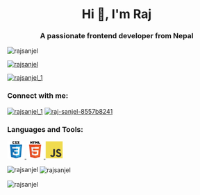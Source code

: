 <!--
**RajSanjel/RajSanjel** is a ✨ _special_ ✨ repository because its `README.md` (this file) appears on your GitHub profile.

Here are some ideas to get you started:

- 🔭 I’m currently working on ...
- 🌱 I’m currently learning ...
- 👯 I’m looking to collaborate on ...
- 🤔 I’m looking for help with ...
- 💬 Ask me about ...
- 📫 How to reach me: ...
- 😄 Pronouns: ...
- ⚡ Fun fact: ...
-->
<h1 align="center">Hi 👋, I'm Raj</h1>
<h3 align="center">A passionate frontend developer from Nepal</h3>

<p align="left"> <img src="https://komarev.com/ghpvc/?username=rajsanjel&label=Profile%20views&color=0e75b6&style=flat" alt="rajsanjel" /> </p>

<p align="left"> <a href="https://github.com/ryo-ma/github-profile-trophy"><img src="https://github-profile-trophy.vercel.app/?username=rajsanjel" alt="rajsanjel" /></a> </p>

<p align="left"> <a href="https://twitter.com/rajsanjel_1" target="blank"><img src="https://img.shields.io/twitter/follow/rajsanjel_1?logo=twitter&style=for-the-badge" alt="rajsanjel_1" /></a> </p>

<h3 align="left">Connect with me:</h3>
<p align="left">
<a href="https://twitter.com/rajsanjel_1" target="blank"><img align="center" src="https://raw.githubusercontent.com/rahuldkjain/github-profile-readme-generator/master/src/images/icons/Social/twitter.svg" alt="rajsanjel_1" height="30" width="40" /></a>
<a href="https://linkedin.com/in/raj-sanjel-8557b8241" target="blank"><img align="center" src="https://raw.githubusercontent.com/rahuldkjain/github-profile-readme-generator/master/src/images/icons/Social/linked-in-alt.svg" alt="raj-sanjel-8557b8241" height="30" width="40" /></a>
</p>

<h3 align="left">Languages and Tools:</h3>
<p align="left"> <a href="https://www.w3schools.com/css/" target="_blank" rel="noreferrer"> <img src="https://raw.githubusercontent.com/devicons/devicon/master/icons/css3/css3-original-wordmark.svg" alt="css3" width="40" height="40"/> </a> <a href="https://www.w3.org/html/" target="_blank" rel="noreferrer"> <img src="https://raw.githubusercontent.com/devicons/devicon/master/icons/html5/html5-original-wordmark.svg" alt="html5" width="40" height="40"/> </a> <a href="https://developer.mozilla.org/en-US/docs/Web/JavaScript" target="_blank" rel="noreferrer"> <img src="https://raw.githubusercontent.com/devicons/devicon/master/icons/javascript/javascript-original.svg" alt="javascript" width="40" height="40"/> </a> </p>

<p><img align="left" src="https://github-readme-stats.vercel.app/api/top-langs?username=rajsanjel&show_icons=true&locale=en&layout=compact" alt="rajsanjel" /></p>

<p>&nbsp;<img align="center" src="https://github-readme-stats.vercel.app/api?username=rajsanjel&show_icons=true&locale=en" alt="rajsanjel" /></p>

<p><img align="center" src="https://github-readme-streak-stats.herokuapp.com/?user=rajsanjel&" alt="rajsanjel" /></p>
